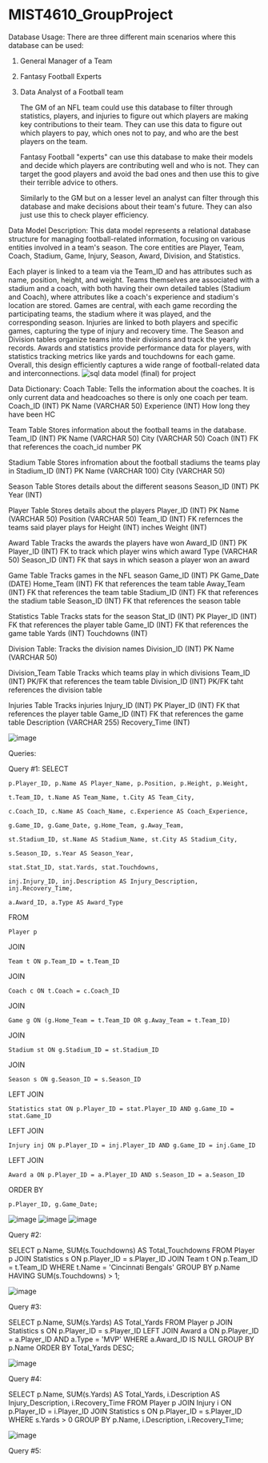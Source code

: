# MIST4610_GroupProject

Database Usage:
There are three different main scenarios where this database can be used: 
1. General Manager of a Team
2. Fantasy Football Experts
3. Data Analyst of a Football team

   The GM of an NFL team could use this database to filter through statistics, players, and injuries to figure out which players are making key contributions to their team. They can use this data to figure out which players to pay, which ones not to pay, and who are the best players on the team.

   Fantasy Football "experts" can use this database to make their models and decide which players are contributing well and who is not. They can target the good players and avoid the bad ones and then use this to give their terrible advice to others.

   Similarly to the GM but on a lesser level an analyst can filter through this database and make decisions about their team's future. They can also just use this to check player efficiency.

Data Model Description:
This data model represents a relational database structure for managing football-related information, focusing on various entities involved in a team's season. The core entities are Player, Team, Coach, Stadium, Game, Injury, Season, Award, Division, and Statistics.

Each player is linked to a team via the Team_ID and has attributes such as name, position, height, and weight. Teams themselves are associated with a stadium and a coach, with both having their own detailed tables (Stadium and Coach), where attributes like a coach's experience and stadium's location are stored. Games are central, with each game recording the participating teams, the stadium where it was played, and the corresponding season. Injuries are linked to both players and specific games, capturing the type of injury and recovery time. The Season and Division tables organize teams into their divisions and track the yearly records. Awards and statistics provide performance data for players, with statistics tracking metrics like yards and touchdowns for each game. Overall, this design efficiently captures a wide range of football-related data and interconnections.
![sql data model (final) for project](https://github.com/user-attachments/assets/f1dd0ad2-4d7c-4ef0-9f42-3369e290dea8)

Data Dictionary:
Coach Table:
  Tells the information about the coaches. It is only current data and headcoaches so there is only one coach per team.
  Coach_ID (INT) PK
  Name (VARCHAR 50)
  Experience (INT) How long they have been HC

Team Table
  Stores information about the football teams in the database.
  Team_ID (INT) PK
  Name (VARCHAR 50)
  City (VARCHAR 50)
  Coach (INT) FK that references the coach_id number PK

Stadium Table
  Stores infromation about the football stadiums the teams play in
  Stadium_ID (INT) PK
  Name (VARCHAR 100) 
  City (VARCHAR 50)

Season Table
  Stores details about the different seasons
  Season_ID (INT) PK
  Year (INT) 

Player Table
  Stores details about the players
  Player_ID (INT) PK
  Name (VARCHAR 50)
  Position (VARCHAR 50)
  Team_ID (INT) FK refernces the teams said player plays for
  Height (INT) inches
  Weight (INT)

Award Table
  Tracks the awards the players have won
  Award_ID (INT) PK
  Player_ID (INT) FK to track which player wins which award
  Type (VARCHAR 50)
  Season_ID (INT) FK that says in which season a player won an award

Game Table
  Tracks games in the NFL season
  Game_ID (INT) PK
  Game_Date (DATE)
  Home_Team (INT) FK that references the team table
  Away_Team (INT) FK that references the team table
  Stadium_ID (INT) FK that references the stadium table
  Season_ID (INT) FK that references the season table

Statistics Table
  Tracks stats for the season
  Stat_ID (INT) PK
  Player_ID (INT) FK that references the player table
  Game_ID (INT) FK that references the game table
  Yards (INT) 
  Touchdowns (INT)

Division Table:
  Tracks the division names
  Division_ID (INT) PK
  Name (VARCHAR 50)

Division_Team Table
  Tracks which teams play in which divisions
  Team_ID (INT) PK/FK that references the team table
  Division_ID (INT) PK/FK taht references the division table

Injuries Table
  Tracks injuries
  Injury_ID (INT) PK
  Player_ID (INT) FK that references the player table
  Game_ID (INT) FK that references the game table
  Description (VARCHAR 255)
  Recovery_Time (INT)

![image](https://github.com/user-attachments/assets/aae5fc00-53ca-47d1-a681-144e60df67ca)

Queries:

Query #1: 
SELECT 

    p.Player_ID, p.Name AS Player_Name, p.Position, p.Height, p.Weight, 

    t.Team_ID, t.Name AS Team_Name, t.City AS Team_City, 

    c.Coach_ID, c.Name AS Coach_Name, c.Experience AS Coach_Experience,

    g.Game_ID, g.Game_Date, g.Home_Team, g.Away_Team, 

    st.Stadium_ID, st.Name AS Stadium_Name, st.City AS Stadium_City,

    s.Season_ID, s.Year AS Season_Year,

    stat.Stat_ID, stat.Yards, stat.Touchdowns, 

    inj.Injury_ID, inj.Description AS Injury_Description, inj.Recovery_Time,

    a.Award_ID, a.Type AS Award_Type

FROM 

    Player p

JOIN 

    Team t ON p.Team_ID = t.Team_ID

JOIN 

    Coach c ON t.Coach = c.Coach_ID

JOIN 

    Game g ON (g.Home_Team = t.Team_ID OR g.Away_Team = t.Team_ID)

JOIN 

    Stadium st ON g.Stadium_ID = st.Stadium_ID

JOIN 

    Season s ON g.Season_ID = s.Season_ID

LEFT JOIN 

    Statistics stat ON p.Player_ID = stat.Player_ID AND g.Game_ID = stat.Game_ID

LEFT JOIN 

    Injury inj ON p.Player_ID = inj.Player_ID AND g.Game_ID = inj.Game_ID

LEFT JOIN 

    Award a ON p.Player_ID = a.Player_ID AND s.Season_ID = a.Season_ID

ORDER BY 

    p.Player_ID, g.Game_Date;

![image](https://github.com/user-attachments/assets/d305c365-71f0-49b0-88f3-cb39b6b9098a)
![image](https://github.com/user-attachments/assets/d955e23c-85cb-41e3-a512-0d7f77965277)
![image](https://github.com/user-attachments/assets/f67e22bc-b9ca-4b2d-b150-120bf616fdc0)

Query #2:

SELECT p.Name, SUM(s.Touchdowns) AS Total_Touchdowns
FROM Player p
JOIN Statistics s ON p.Player_ID = s.Player_ID
JOIN Team t ON p.Team_ID = t.Team_ID
WHERE t.Name = 'Cincinnati Bengals'
GROUP BY p.Name
HAVING SUM(s.Touchdowns) > 1;

![image](https://github.com/user-attachments/assets/b00c4653-3863-4861-ad1d-52e4a9f6f659)

Query #3:

SELECT p.Name, SUM(s.Yards) AS Total_Yards
FROM Player p
JOIN Statistics s ON p.Player_ID = s.Player_ID
LEFT JOIN Award a ON p.Player_ID = a.Player_ID AND a.Type = 'MVP'
WHERE a.Award_ID IS NULL
GROUP BY p.Name
ORDER BY Total_Yards DESC;

![image](https://github.com/user-attachments/assets/91100656-5caa-47f3-a61d-035c4b47d531)

Query #4:

SELECT p.Name, SUM(s.Yards) AS Total_Yards, i.Description AS Injury_Description, i.Recovery_Time
FROM Player p
JOIN Injury i ON p.Player_ID = i.Player_ID
JOIN Statistics s ON p.Player_ID = s.Player_ID
WHERE s.Yards > 0
GROUP BY p.Name, i.Description, i.Recovery_Time;

![image](https://github.com/user-attachments/assets/337116be-df08-4ea0-b219-0d3fdd952702)

Query #5:




  



